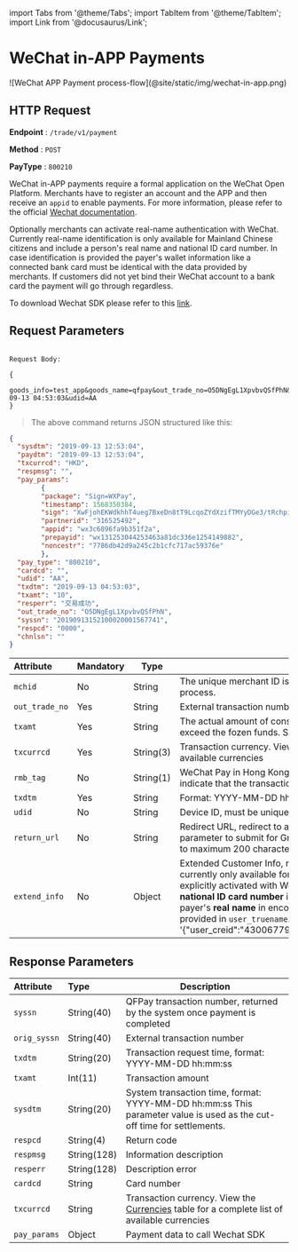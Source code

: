 import Tabs from '@theme/Tabs';
import TabItem from '@theme/TabItem';
import Link from '@docusaurus/Link';

# WeChat in-APP Payments

<Link href="/img/wechat-in-app.png" target="_blank">![WeChat APP Payment process-flow](@site/static/img/wechat-in-app.png)</Link>

## HTTP Request

**Endpoint** : `/trade/v1/payment`

**Method** : `POST`

**PayType** : `800210`

WeChat in-APP payments require a formal application on the WeChat Open Platform. Merchants have to register an account and the APP and then receive an `appid` to enable payments. For more information, please refer to the official [Wechat documentation](https://pay.weixin.qq.com/wiki/doc/api/wxpay/en/pay/In-AppPay/chapter6_2.shtml#menu1).

Optionally merchants can activate real-name authentication with WeChat. Currently real-name identification is only available for Mainland Chinese citizens and include a person's real name and national ID card number. In case identification is provided the payer's wallet information like a connected bank card must be identical with the data provided by merchants. If customers did not yet bind their WeChat account to a bank card the payment will go through regardless.

To download Wechat SDK please refer to this [link](https://developers.weixin.qq.com/doc/oplatform/Downloads/iOS_Resource.html).

## Request Parameters

```plaintext

Request Body:

{
  goods_info=test_app&goods_name=qfpay&out_trade_no=O5DNgEgL1XpvbvQSfPhN&pay_type=800210&txamt=10&txcurrcd=HKD&txdtm=2019-09-13 04:53:03&udid=AA
}

```

> The above command returns JSON structured like this:

```json
{
  "sysdtm": "2019-09-13 12:53:04",
  "paydtm": "2019-09-13 12:53:04",
  "txcurrcd": "HKD",
  "respmsg": "",    
  "pay_params": 
        {
        "package": "Sign=WXPay",
        "timestamp": 1568350384,
        "sign": "XwFjohEKWdkhhT4ueg7BxeDn8tT9LcqoZYdXzifTMYyDGe3/tRchpii6vWgOn21tPSaAtqo766gvifXgDEOwR+ILKN8t97r624IJlrH0EkvSUSLh9E/cga9scXGVy0jPWHM/oVvVzJIvXew79CwZFCNTSJok2KmpSm9X9oPg7PGXbqvNMHltf+YlIOsuiz391qVmFtTE5A/cpA50+06T7iW8GYsOJQTTJed75VY+aSzNo5C6ju6WSgJKpAJJ0ocl+ONtmOp6GLVBSQXaMC4PitQcebcoP2J6fFgQ+YcPwHXasCYEnn4LaFN7zT/AjGg3E3gdCx3ksGNBOazYBRVz+g==",
        "partnerid": "316525492",
        "appid": "wx3c6896fa9b351f2a",
        "prepayid": "wx131253044253463a81dc336e1254149882",
        "noncestr": "7786db42d9a245c2b1cfc717ac59376e"
        },
  "pay_type": "800210",
  "cardcd": "",    
  "udid": "AA",
  "txdtm": "2019-09-13 04:53:03",
  "txamt": "10",
  "resperr": "交易成功",
  "out_trade_no": "O5DNgEgL1XpvbvQSfPhN",
  "syssn": "20190913152100020001567741",   
  "respcd": "0000",
  "chnlsn": ""
}
```

| Attribute | Mandatory | Type | Description |
|:---|:----- |-----   |----   |
| `mchid`  | No | String  | The unique merchant ID is created by QFPay during the merchant onboarding process. |
| `out_trade_no` | Yes | String    | External transaction number|
| `txamt`  | Yes | String |The actual amount of consumption, the maximum deduction amount cannot exceed the fozen funds. Suggest value > 200 to avoid risk control|
| `txcurrcd` | Yes | String(3) | Transaction currency. View the Currencies table for a complete list of available currencies|
| `rmb_tag` | No | String(1) | WeChat Pay in Hong Kong uses `rmb_tag` = Y together with `txcurrcd` = CNY to indicate that the transaction currency is RMB.|
| `txdtm`   | Yes | String      | Format: YYYY-MM-DD hh:mm:ss|
| `udid`   | No | String         |Device ID, must be unique|
| `return_url`   | No | String        | Redirect URL, redirect to address after successful payment. Mandatory parameter to submit for GrabPay Online. Alipay WAP restricts the `return_url` to maximum 200 characters.|
| `extend_info`  | No | Object  |Extended Customer Info, real name customer identification. This parameter is currently only available for Mainland Chinese citizens and needs to be explicitly activated with WeChat for the selected [PayType](/docs/preparation/paycode#payment-codes). The consumer's **national ID card number** is contained in the parameter `user_creid` and the payer's **real name** in encoded form or written in Chinese characters must be provided in `user_truename`. An example looks like this; extend_info = '\{"user_creid":"430067798868676871","user_truename":"\\\u5c0f\\\u6797"\}' |

## Response Parameters

| Attribute | Type | Description |
|:----    |:---|-----   |
|`syssn` |   String(40) |  QFPay transaction number, returned by the system once payment is completed |
|`orig_syssn`    |String(40)| External transaction number |
|`txdtm`     | String(20) | Transaction request time, format: YYYY-MM-DD hh:mm:ss  |
|`txamt`    |Int(11)| Transaction amount |
|`sysdtm`     |String(20)| System transaction time, format: YYYY-MM-DD hh:mm:ss  This parameter value is used as the cut-off time for settlements.|
|`respcd`    |String(4)| Return code|
|`respmsg`    |String(128)| Information description|
|`resperr`     |String(128)| Description error|
|`cardcd`     |String| Card number|
|`txcurrcd`      |String|Transaction currency. View the [Currencies](/docs/preparation/paycode#currencies) table for a complete list of available currencies |
|`pay_params`      |Object|Payment data to call Wechat SDK |

